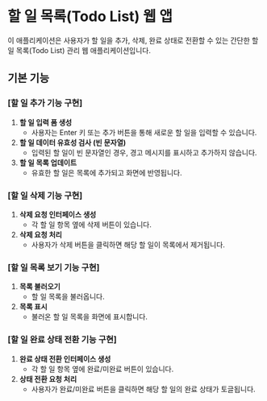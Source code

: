 # 할 일 목록(Todo List) 웹 앱

이 애플리케이션은 사용자가 할 일을 추가, 삭제, 완료 상태로 전환할 수 있는 간단한 할 일 목록(Todo List) 관리 웹 애플리케이션입니다.

## 기본 기능

### [할 일 추가 기능 구현]

1. **할 일 입력 폼 생성**
    - 사용자는 Enter 키 또는 추가 버튼을 통해 새로운 할 일을 입력할 수 있습니다.
2. **할 일 데이터 유효성 검사 (빈 문자열)**
    - 입력된 할 일이 빈 문자열인 경우, 경고 메시지를 표시하고 추가하지 않습니다.
3. **할 일 목록 업데이트**
    - 유효한 할 일은 목록에 추가되고 화면에 반영됩니다.

### [할 일 삭제 기능 구현]

1. **삭제 요청 인터페이스 생성**
    - 각 할 일 항목 옆에 삭제 버튼이 있습니다.
2. **삭제 요청 처리**
    - 사용자가 삭제 버튼을 클릭하면 해당 할 일이 목록에서 제거됩니다.

### [할 일 목록 보기 기능 구현]

1. **목록 불러오기**
    - 할 일 목록을 불러옵니다.
2. **목록 표시**
    - 불러온 할 일 목록을 화면에 표시합니다.

### [할 일 완료 상태 전환 기능 구현]

1. **완료 상태 전환 인터페이스 생성**
    - 각 할 일 항목 옆에 완료/미완료 버튼이 있습니다.
2. **상태 전환 요청 처리**
    - 사용자가 완료/미완료 버튼을 클릭하면 해당 할 일의 완료 상태가 토글됩니다.
